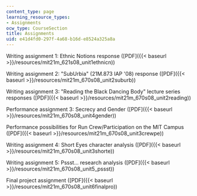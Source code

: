 ```yaml
---
content_type: page
learning_resource_types:
- Assignments
ocw_type: CourseSection
title: Assignments
uid: e41d4fd0-297f-4a68-b16d-e8524a325a8a
---
```


Writing assignment 1: Ethnic Notions response ([PDF]({{< baseurl >}}/resources/mit21m_621s08_unit1ethnicn))

Writing assignment 2: "SubUrbia" (21M.873 IAP '08) response ([PDF]({{< baseurl >}}/resources/mit21m_670s08_unit2suburb))

Writing assignment 3: "Reading the Black Dancing Body" lecture series responses ([PDF]({{< baseurl >}}/resources/mit21m_670s08_unit2reading))

Performance assignment 3: Secrecy and Gender ([PDF]({{< baseurl >}}/resources/mit21m_670s08_unit4gender))

Performance possibilities for Run Crew/Participation on the MIT Campus ([PDF]({{< baseurl >}}/resources/mit21m_670s08_unit3crewpe))

Writing assignment 4: Short Eyes character analysis ([PDF]({{< baseurl >}}/resources/mit21m_670s08_unit3shorte))

Writing assignment 5: Pssst... research analysis ([PDF]({{< baseurl >}}/resources/mit21m_670s08_unit5_pssst))

Final project assignment ([PDF]({{< baseurl >}}/resources/mit21m_670s08_unit6finalpro))